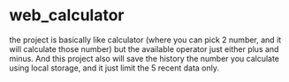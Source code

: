 # web_calculator
the project is basically like calculator (where you can pick 2 number, and it will calculate those number) but the available operator just either plus and minus. And this project also will save the history the number you calculate using local storage, and it just limit the 5 recent data only.
